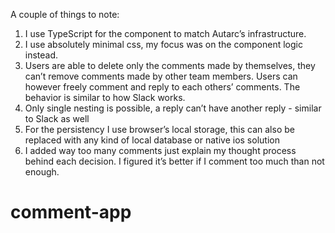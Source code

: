 A couple of things to note:

1. I use TypeScript for the component to match Autarc’s infrastructure.
2. I use absolutely minimal css, my focus was on the component logic instead.
3. Users are able to delete only the comments made by themselves, they can’t remove comments made by other team members. Users can however freely comment and reply to each others’ comments. The behavior is similar to how Slack works.
4. Only single nesting is possible, a reply can’t have another reply - similar to Slack as well
5. For the persistency I use browser’s local storage, this can also be replaced with any kind of local database or native ios solution
6. I added way too many comments just explain my thought process behind each decision. I figured it’s better if I comment too much than not enough.
# comment-app
